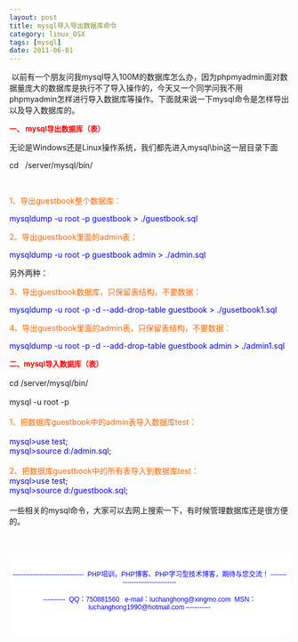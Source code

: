 ```yaml
---
layout: post
title: mysql导入导出数据库命令
category: linux_OSX
tags: [mysql]
date: 2011-06-01
---
```

<p>&nbsp;以前有一个朋友问我mysql导入100M的数据库怎么办，因为phpmyadmin面对数据量庞大的数据库是执行不了导入操作的，今天又一个同学问我不用phpmyadmin怎样进行导入数据库等操作。下面就来说一下mysql命令是怎样导出以及导入数据库的。</p>
<p><span style="font-size: small; "><strong><span style="color: rgb(255, 0, 0); ">一、 mysql导出数据库（表）</span></strong></span></p>
<p>无论是Windows还是Linux操作系统，我们都先进入mysql\bin这一层目录下面</p>
<p>cd &nbsp; /server/mysql/bin/</p>
<p>&nbsp;</p>
<p><span style="color: rgb(255, 102, 0); ">1、导出guestbook整个数据库：</span></p>
<p><span style="color: rgb(0, 0, 255); ">mysqldump -u root -p guestbook &gt; ./guestbook.sql</span></p>
<p><span style="color: rgb(255, 102, 0); ">2、导出guestbook里面的admin表：</span></p>
<p><span style="color: rgb(0, 0, 255); ">mysqldump -u root -p guestbook admin &gt; ./admin.sql</span></p>
<p>另外两种：</p>
<p><span style="color: rgb(255, 102, 0); ">3、导出guestbook数据库，只保留表结构，不要数据：</span></p>
<p><span style="color: rgb(0, 0, 255); ">mysqldump -u root -p -d --add-drop-table guestbook &gt; ./gusetbook1.sql</span></p>
<p><span style="color: rgb(255, 102, 0); ">4、导出guestbook里面的admin表，只保留表结构，不要数据：</span></p>
<p><span style="color: rgb(0, 0, 255); ">mysqldump -u root -p -d --add-drop-table guestbook admin &gt; ./admin1.sql</span></p>
<div><span style="font-size: small; "><strong><span style="color: rgb(255, 0, 0); ">二、mysql导入数据库（表）</span></strong></span></div>
<div>&nbsp;</div>
<div>
<div>cd /server/mysql/bin/</div>
<div>&nbsp;</div>
<div>mysql -u root -p</div>
<div>&nbsp;</div>
<div><span style="color: rgb(255, 102, 0); ">1、把数据库guestbook中的admin表导入数据库test：</span></div>
<div>&nbsp;</div>
<div><span style="color: rgb(0, 0, 255); ">mysql&gt;use test;</span></div>
<div><span style="color: rgb(0, 0, 255); "> </span></div>
<div><span style="color: rgb(0, 0, 255); ">mysql&gt;source d:/admin.sql;</span></div>
<div>&nbsp;</div>
<div><span style="color: rgb(255, 102, 0); ">2、把数据库guestbook中的所有表导入到数据库test：</span></div>
<div><span style="color: rgb(0, 0, 255); "> </span></div>
<div><span style="color: rgb(0, 0, 255); ">mysql&gt;use test;</span></div>
<div><span style="color: rgb(0, 0, 255); "> </span></div>
<div><span style="color: rgb(0, 0, 255); ">mysql&gt;source d:/guestbook.sql;</span></div>
<div>&nbsp;</div>
<div>一些相关的mysql命令，大家可以去网上搜索一下，有时候管理数据库还是很方便的。</div>
</div>
<p>&nbsp;</p>
<div style="background-color: rgb(255, 255, 255); padding-top: 5px; padding-right: 5px; padding-bottom: 5px; padding-left: 5px; margin-top: 0px; margin-right: 0px; margin-bottom: 0px; margin-left: 0px; font-family: Arial, Verdana, sans-serif; font-size: 12px; ">
<p style="text-align: center;"><span style="color: rgb(0, 0, 255);"><br />
</span><span style="color: rgb(0, 0, 255);">--------------------------------&nbsp; PHP培训，PHP博客、PHP学习型技术博客，期待与您交流！ -------------------------------<br />
<br />
----------&nbsp; QQ：750881560&nbsp;&nbsp; e-mail：luchanghong@xingmo.com&nbsp; MSN：luchanghong1990@hotmail.com -----------</span></p>
<p style="text-align: center;">&nbsp;</p>
</div>
<p>&nbsp;</p>

